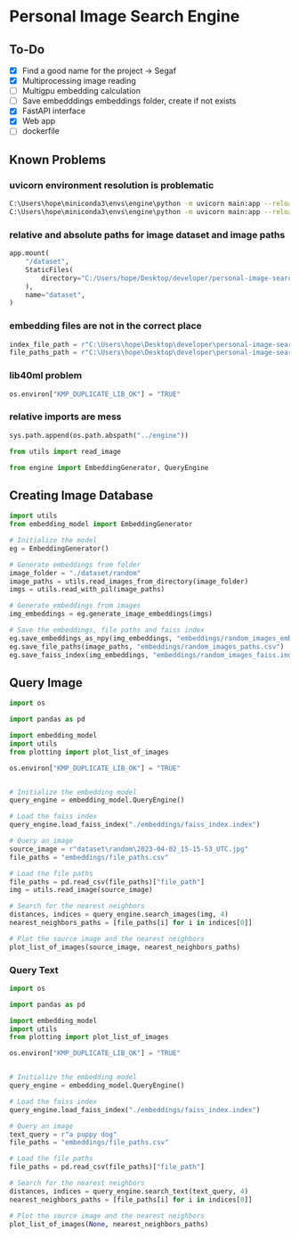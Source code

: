 # Personal Image Search Engine

## To-Do

- [x] Find a good name for the project -> Segaf
- [x] Multiprocessing image reading
- [ ] Multigpu embedding calculation
- [ ] Save embedddings embeddings folder, create if not exists
- [x] FastAPI interface
- [x] Web app
- [ ] dockerfile

## Known Problems

### uvicorn environment resolution is problematic

```bash
C:\Users\hope\miniconda3\envs\engine\python -m uvicorn main:app --reload
C:\Users\hope\miniconda3\envs\engine\python -m uvicorn main:app --reload --host 0.0.0.0 --port 7777
```

### relative and absolute paths for image dataset and image paths

```python
app.mount(
    "/dataset",
    StaticFiles(
        directory="C:/Users/hope/Desktop/developer/personal-image-search-engine/dataset"
    ),
    name="dataset",
)

```

### embedding files are not in the correct place

```python
index_file_path = r"C:\Users\hope\Desktop\developer\personal-image-search-engine\embeddings\random_images_faiss.index"
file_paths_path = r"C:\Users\hope\Desktop\developer\personal-image-search-engine\embeddings\random_images_paths.csv"
```

### lib40ml problem

```python
os.environ["KMP_DUPLICATE_LIB_OK"] = "TRUE"
```

### relative imports are mess

```python
sys.path.append(os.path.abspath("../engine"))

from utils import read_image

from engine import EmbeddingGenerator, QueryEngine
```

## Creating Image Database

```python
import utils
from embedding_model import EmbeddingGenerator

# Initialize the model
eg = EmbeddingGenerator()

# Generate embeddings from folder
image_folder = "./dataset/random"
image_paths = utils.read_images_from_directory(image_folder)
imgs = utils.read_with_pil(image_paths)

# Generate embeddings from images
img_embeddings = eg.generate_image_embeddings(imgs)

# Save the embeddings, file paths and faiss index
eg.save_embeddings_as_npy(img_embeddings, "embeddings/random_images_embeddings.npy")
eg.save_file_paths(image_paths, "embeddings/random_images_paths.csv")
eg.save_faiss_index(img_embeddings, "embeddings/random_images_faiss.index")
```

## Query Image

```python
import os

import pandas as pd

import embedding_model
import utils
from plotting import plot_list_of_images

os.environ["KMP_DUPLICATE_LIB_OK"] = "TRUE"


# Initialize the embedding model
query_engine = embedding_model.QueryEngine()

# Load the faiss index
query_engine.load_faiss_index("./embeddings/faiss_index.index")

# Query an image
source_image = r"dataset\random\2023-04-02_15-15-53_UTC.jpg"
file_paths = "embeddings/file_paths.csv"

# Load the file paths
file_paths = pd.read_csv(file_paths)["file_path"]
img = utils.read_image(source_image)

# Search for the nearest neighbors
distances, indices = query_engine.search_images(img, 4)
nearest_neighbors_paths = [file_paths[i] for i in indices[0]]

# Plot the source image and the nearest neighbors
plot_list_of_images(source_image, nearest_neighbors_paths)
```

### Query Text

```python
import os

import pandas as pd

import embedding_model
import utils
from plotting import plot_list_of_images

os.environ["KMP_DUPLICATE_LIB_OK"] = "TRUE"


# Initialize the embedding model
query_engine = embedding_model.QueryEngine()

# Load the faiss index
query_engine.load_faiss_index("./embeddings/faiss_index.index")

# Query an image
text_query = r"a puppy dog"
file_paths = "embeddings/file_paths.csv"

# Load the file paths
file_paths = pd.read_csv(file_paths)["file_path"]

# Search for the nearest neighbors
distances, indices = query_engine.search_text(text_query, 4)
nearest_neighbors_paths = [file_paths[i] for i in indices[0]]

# Plot the source image and the nearest neighbors
plot_list_of_images(None, nearest_neighbors_paths)
```
